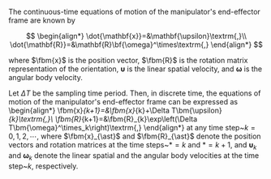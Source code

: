 The continuous-time equations of motion of the manipulator's end-effector frame are known by

$$
\begin{align*}
\dot{\mathbf{x}}=&\mathbf{\upsilon}\textrm{,}\\
\dot{\mathbf{R}}=&\mathbf{R}\bf{\omega}^\times\textrm{,}
\end{align*} 
$$

where $\fbm{x}$ is the position vector, $\fbm{R}$ is the rotation matrix representation of the orientation, $\bm{\upsilon}$ is the linear spatial velocity, and $\bm{\omega}$ is the angular body velocity.

Let $\Delta T$ be the sampling time period. Then, in discrete time, the equations of motion of the manipulator's end-effector frame can be expressed as
\begin{align*}
\fbm{x}_{k+1}=&\fbm{x}_{k}+\Delta T\bm{\upsilon}_{k}\textrm{,}\\
\fbm{R}_{k+1}=&\fbm{R}_{k}\exp\left(\Delta T\bm{\omega}^\times_k\right)\textrm{,}
\end{align*}
at any time step~$k=0,1,2,\cdots$, where $\fbm{x}_{\ast}$ and $\fbm{R}_{\ast}$ denote the position vectors and rotation matrices at the time steps~$\ast=k$ and $\ast=k+1$, and $\bm{\upsilon}_{k}$ and $\bm{\omega}_{k}$ denote the linear spatial and the angular body velocities at the time step~$k$, respectively.
